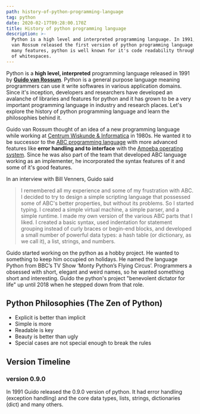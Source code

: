 ```yaml
---
path: history-of-python-programming-language
tag: python
date: 2020-02-17T09:28:00.170Z
title: History of python programming language
description: >-
  Python is a high level and interpreted programming language. In 1991, Guido
  van Rossum released the first version of python programming language. Among
  many features, python is well known for it's code readability through the use
  of whitespaces.
---
```

Python is a **high level, interpreted** programming language released in 1991 by **[Guido van Rossum](https://gvanrossum.github.io/)**. Python is a general purpose language meaning programmers can use it write softwares in various application domains. Since it's inception, developers and researchers have developed an avalanche of libraries and features for python and it has grown to be a very important programming language in industry and research places. Let's explore the history of python programming language and learn the philosophies behind it.

Guido van Rossum thought of an idea of a new programming language while working at [Centrum Wiskunde & Informatica](https://www.cwi.nl/) in 1980s. He wanted it to be successor to the [ABC programming language](https://homepages.cwi.nl/~steven/abc/) with more advanced features like **error handling and to interface** with the [Amoeba operating system](https://www.cs.vu.nl/pub/amoeba/). Since he was also part of the team that developed ABC language working as an implementer, he incorporated the syntax features of it and some of it's good features. 

In an interview with Bill Venners, Guido said 

> I remembered all my experience and some of my frustration with ABC. I decided to try to design a simple scripting language that possessed some of ABC's better properties, but without its problems. So I started typing. I created a simple virtual machine, a simple parser, and a simple runtime. I made my own version of the various ABC parts that I liked. I created a basic syntax, used indentation for statement grouping instead of curly braces or begin-end blocks, and developed a small number of powerful data types: a hash table (or dictionary, as we call it), a list, strings, and numbers.

Guido started working on the python as a hobby project. He wanted to something to keep him occupied on holidays. He named the language Python from BBC’s TV Show ‘Monty Python’s Flying Circus’. Programmers a obsessed with short, elegant and weird names, so he wanted something short and interesting. Guido the python's project "benevolent dictator for life" up until 2018 when he stepped down from that role. 



## Python Philosophies (The Zen of Python)

* Explicit is better than implicit
* Simple is more
* Readable is key
* Beauty is better than ugly
* Special cases are not special enough to break the rules



## Version Timeline

### version 0.9.0

In 1991 Guido released the 0.9.0 version of python. It had error handling (exception handling) and the core data types, lists, strings, dictionaries (dict) and many others.
